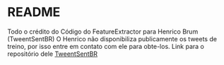 # README #

Todo o crédito do Código do FeatureExtractor para Henrico Brum (TweentSentBR) 
O Henrico não disponibiliza publicamente os tweets de treino, por isso entre em contato com ele para obte-los.
Link para o repositório dele [TweentSentBR](https://bitbucket.org/HBrum/tweetsentbr/src/master)
